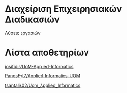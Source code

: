 # Διαχείριση Επιχειρησιακών Διαδικασιών

Λύσεις εργασιών

# Λίστα αποθετηρίων

[iosifidis/UoM-Applied-Informatics](https://github.com/iosifidis/UoM-Applied-Informatics/tree/main/s5/Business%20Process%20Management)

[PanosFyt7/Applied-Informatics-UOM](https://github.com/PanosFyt7/Applied-Informatics-UOM/blob/main/5th_semester/Business%20Process%20Management)

[tsantalis02/Uom_Applied_Informatics](https://github.com/tsantalis02/Uom_Applied_Informatics/tree/main/Semester_05/Business_Process_Management)